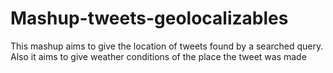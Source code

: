 # Mashup-tweets-geolocalizables
This mashup aims to give the location of tweets found by a searched query. Also it aims to give weather conditions of the place the tweet was made
